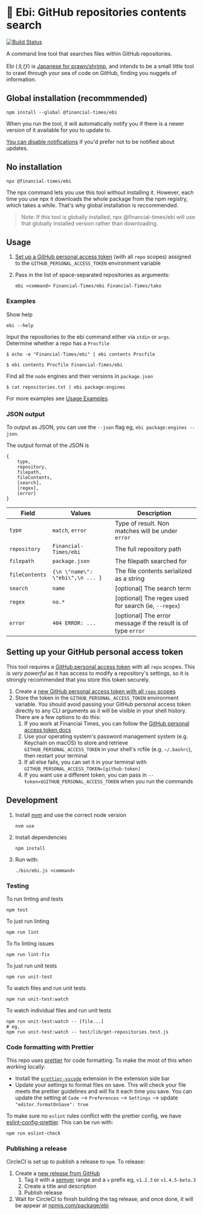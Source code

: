 # 🦐 Ebi: GitHub repositories contents search

<a href="https://circleci.com/gh/Financial-Times/ebi/tree/master">
	<img alt="Build Status" src="https://circleci.com/gh/Financial-Times/ebi/tree/master.svg?style=svg">
</a>

A command line tool that searches files within GitHub repositories.

Ebi (えび) is [Japanese for prawn/shrimp](https://translate.google.com/#view=home&op=translate&sl=en&tl=ja&text=Prawn), and intends to be a small little tool to crawl through your sea of code on GitHub, finding you nuggets of information.

## Global installation (recommmended)

`npm install --global @financial-times/ebi`

When you run the tool, it will automatically notify you if there is a newer version of it available for you to update to.

[You can disable notifications](https://www.npmjs.com/package/update-notifier#user-settings) if you'd prefer not to be notified about updates.

## No installation

`npx @financial-times/ebi`

The npx command lets you use this tool without installing it. However, each time you use npx it downloads the whole package from the npm registry, which takes a while. That's why global installation is reccommended.

> Note: If this tool is globally installed, npx @financial-times/ebi will use that globally installed version rather than downloading.

## Usage

1.  [Set up a GitHub personal access token](#setting-up-your-github-personal-access-token) (with all `repo` scopes) assigned to the `GITHUB_PERSONAL_ACCESS_TOKEN` environment variable

2.  Pass in the list of space-separated repositories as arguments:

        ebi <command> Financial-Times/ebi Financial-Times/tako

### Examples

Show help

    ebi --help

Input the repositories to the ebi command either via `stdin` or `args`.
Determine whether a repo has a `Procfile`

```
$ echo -e "Financial-Times/ebi" | ebi contents Procfile
```

```
$ ebi contents Procfile Financial-Times/ebi
```

Find all the `node` engines and their versions in `package.json`

```
$ cat repositories.txt | ebi package:engines
```

For more examples see [Usage Examples](https://github.com/Financial-Times/ebi/wiki/Usage-Examples).

### JSON output

To output as JSON, you can use the `--json` flag eg, `ebi package:engines --json`.

The output format of the JSON is

```
{
    type,
    repository,
    filepath,
    fileContents,
    [search],
    [regex],
    [error]
}
```

| Field          | Values                           | Description                                                   |
| -------------- | -------------------------------- | ------------------------------------------------------------- |
| `type`         | `match`, `error`                 | Type of result. Non matches will be under `error`             |
| `repository`   | `Financial-Times/ebi`            | The full repository path                                      |
| `filepath`     | `package.json`                   | The filepath searched for                                     |
| `fileContents` | `{\n \"name\": \"ebi\",\n ... }` | The file contents serialized as a string                      |
| `search`       | `name`                           | [optional] The search term                                    |
| `regex`        | `no.*`                           | [optional] The regex used for search (ie, `--regex`)          |
| `error`        | `404 ERROR: ...`                 | [optional] The error message if the result is of type `error` |

## Setting up your GitHub personal access token

This tool requires a [GitHub personal access token](https://help.github.com/articles/creating-a-personal-access-token-for-the-command-line/) with all `repo` scopes. This is _very powerful_ as it has access to modify a repository's settings, so it is strongly recommended that you store this token securely.

1. Create a [new GitHub personal access token with all `repo` scopes](https://github.com/settings/tokens/new?description=Ebi%20CLI&scopes=repo)
2. Store the token in the `GITHUB_PERSONAL_ACCESS_TOKEN` environment variable. You should avoid passing your GitHub personal access token directly to any CLI arguments as it will be visible in your shell history. There are a few options to do this:
    1. If you work at Financial Times, you can follow the [GitHub personal access token docs](https://github.com/Financial-Times/next/wiki/How-to-store-and-access-a-GitHub-personal-access-token-securely)
    2. Use your operating system's password management system (e.g. Keychain on macOS) to store and retrieve `GITHUB_PERSONAL_ACCESS_TOKEN` in your shell's rcfile (e.g. `~/.bashrc`), then restart your terminal
    3. If all else fails, you can set it in your terminal with `GITHUB_PERSONAL_ACCESS_TOKEN=[github-token]`
    4. If you want use a different token, you can pass in `--token=$GITHUB_PERSONAL_ACCESS_TOKEN` when you run the commands

## Development

1.  Install [nvm](https://github.com/creationix/nvm) and use the correct node version

        nvm use

1.  Install dependencies

        npm install

1.  Run with:

        ./bin/ebi.js <command>

### Testing

To run linting and tests

    npm test

To just run linting

    npm run lint

To fix linting issues

    npm run lint-fix

To just run unit tests

    npm run unit-test

To watch files and run unit tests

    npm run unit-test:watch

To watch individual files and run unit tests

    npm run unit-test:watch -- [file...]
    # eg,
    npm run unit-test:watch -- test/lib/get-repositories.test.js

### Code formatting with Prettier

This repo uses [prettier](https://prettier.io/) for code formatting. To make the most of this when working locally:

-   Install the [`prettier-vscode`](https://marketplace.visualstudio.com/items?itemName=esbenp.prettier-vscode) extension in the extension side bar
-   Update your settings to format files on save. This will check your file meets the prettier guidelines and will fix it each time you save. You can update the setting at `Code` --> `Preferences` --> `Settings` --> update `"editor.formatOnSave": true`

To make sure no `eslint` rules conflict with the prettier config, we have [eslint-config-prettier](https://github.com/prettier/eslint-config-prettier). This can be run with:

    npm run eslint-check

### Publishing a release

CircleCI is set up to publish a release to `npm`. To release:

1. Create a [new release from GitHub](https://github.com/Financial-Times/ebi/releases/new)
    1. Tag it with a [semver](https://semver.org/) range and a `v` prefix eg, `v1.2.3` or `v1.4.5-beta.3`
    2. Create a title and description
    3. Publish release
2. Wait for CircleCI to finish building the tag release, and once done, it will be appear at [npmjs.com/package/ebi](https://www.npmjs.com/package/ebi)
